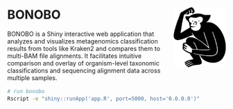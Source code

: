 # BONOBO <img src="www/bonobo.png" align="right" width="120" height="139" alt="Bonobo Image" />

BONOBO is a Shiny interactive web application that analyzes and visualizes metagenomics classification results from tools like Kraken2 and compares them to multi-BAM file alignments. It facilitates intuitive comparison and overlay of organism-level taxonomic classifications and sequencing alignment data across multiple samples.
```bash
# run bonobo
Rscript -e "shiny::runApp('app.R', port=5000, host='0.0.0.0')"
```
